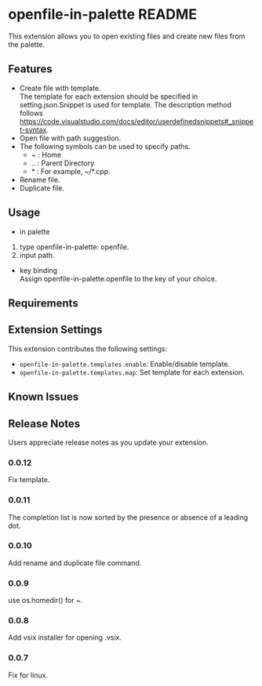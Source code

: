 # openfile-in-palette README

This extension allows you to open existing files and create new files from the palette.


## Features

* Create file with template.  
  The template for each extension should be specified in setting.json.Snippet is used for template. The description method follows https://code.visualstudio.com/docs/editor/userdefinedsnippets#_snippet-syntax.
* Open file with path suggestion.
* The following symbols can be used to specify paths.
  + ~ : Home
  + .. : Parent Directory
  + \* : For example, ~/*.cpp.
* Rename file.
* Duplicate file.

## Usage

* in palette
 1. type openfile-in-palette: openfile.
 2. input path.

* key binding  
Assign openfile-in-palette.openfile to the key of your choice.

## Requirements



## Extension Settings

This extension contributes the following settings:

* `openfile-in-palette.templates.enable`: Enable/disable template.
* `openfile-in-palette.templates.map`: Set template for each extension.

## Known Issues


## Release Notes

Users appreciate release notes as you update your extension.

### 0.0.12

Fix template.

### 0.0.11

The completion list is now sorted by the presence or absence of a leading dot.

### 0.0.10

Add rename and duplicate file command.

### 0.0.9

use os.homedir() for ~.

### 0.0.8

Add vsix installer for opening .vsix.

### 0.0.7

Fix for linux.

